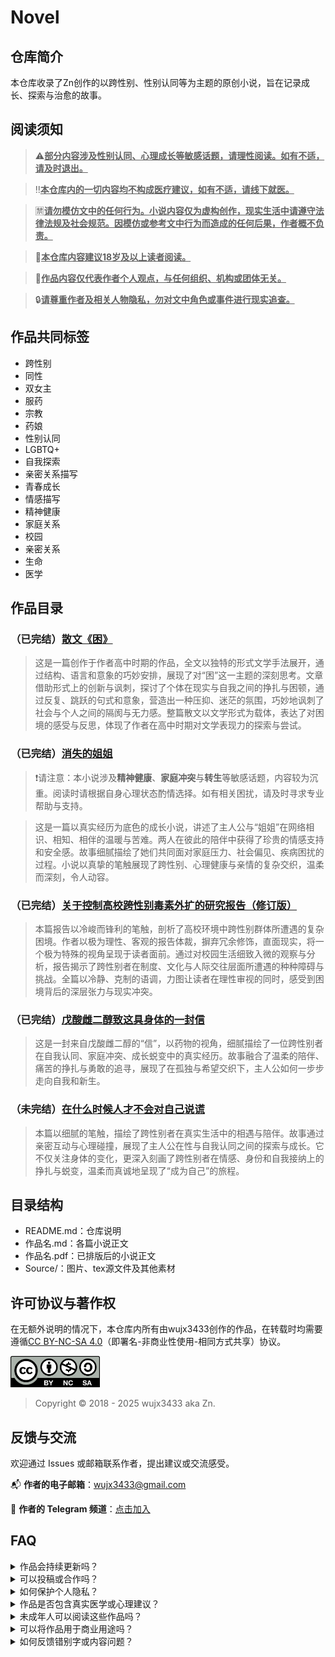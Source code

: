 # Novel

## 仓库简介

本仓库收录了Zn创作的以跨性别、性别认同等为主题的原创小说，旨在记录成长、探索与治愈的故事。

## 阅读须知

> ⚠️<u>**部分内容涉及性别认同、心理成长等敏感话题，请理性阅读。如有不适，请及时退出。**</u>

> ‼️<u>**本仓库内的一切内容均不构成医疗建议，如有不适，请线下就医。**</u>

> 🈲<u>**请勿模仿文中的任何行为。小说内容仅为虚构创作，现实生活中请遵守法律法规及社会规范。因模仿或参考文中行为而造成的任何后果，作者概不负责。**</u> 

> 🔞<u>**本仓库内容建议18岁及以上读者阅读。**</u>

> 💬<u>**作品内容仅代表作者个人观点，与任何组织、机构或团体无关。**</u>

> 🔒<u>**请尊重作者及相关人物隐私，勿对文中角色或事件进行现实追查。**</u>

## 作品共同标签

- 跨性别
- 同性
- 双女主
- 服药
- 宗教
- 药娘
- 性别认同
- LGBTQ+
- 自我探索
- 亲密关系描写
- 青春成长
- 情感描写
- 精神健康
- 家庭关系
- 校园
- 亲密关系
- 生命
- 医学

## 作品目录

### （已完结）[散文《困》](./散文%20《困》.pdf)

> 这是一篇创作于作者高中时期的作品，全文以独特的形式文学手法展开，通过结构、语言和意象的巧妙安排，展现了对“困”这一主题的深刻思考。文章借助形式上的创新与讽刺，探讨了个体在现实与自我之间的挣扎与困顿，通过反复、跳跃的句式和意象，营造出一种压抑、迷茫的氛围，巧妙地讽刺了社会与个人之间的隔阂与无力感。整篇散文以文学形式为载体，表达了对困境的感受与反思，体现了作者在高中时期对文学表现力的探索与尝试。

### （已完结）[消失的姐姐](./消失的姐姐.md)

> ❗️请注意：本小说涉及**精神健康**、**家庭冲突**与**转生**等敏感话题，内容较为沉重。阅读时请根据自身心理状态酌情选择。如有相关困扰，请及时寻求专业帮助与支持。

> 这是一篇以真实经历为底色的成长小说，讲述了主人公与“姐姐”在网络相识、相知、相伴的温暖与苦难。两人在彼此的陪伴中获得了珍贵的情感支持和安全感。故事细腻描绘了她们共同面对家庭压力、社会偏见、疾病困扰的过程。小说以真挚的笔触展现了跨性别、心理健康与亲情的复杂交织，温柔而深刻，令人动容。

### （已完结）[关于控制高校跨性别毒素外扩的研究报告（修订版）](./关于控制高校跨性别毒素外扩的研究报告（修订版）.pdf)

> 本篇报告以冷峻而锋利的笔触，剖析了高校环境中跨性别群体所遭遇的复杂困境。作者以极为理性、客观的报告体裁，摒弃冗余修饰，直面现实，将一个极为特殊的视角呈现于读者面前。通过对校园生活细致入微的观察与分析，报告揭示了跨性别者在制度、文化与人际交往层面所遭遇的种种障碍与挑战。全篇以冷静、克制的语调，力图让读者在理性审视的同时，感受到困境背后的深层张力与现实冲突。

### （已完结）[戊酸雌二醇致这具身体的一封信](./戊酸雌二醇致这具身体的一封信.md)

> 这是一封来自戊酸雌二醇的“信”，以药物的视角，细腻描绘了一位跨性别者在自我认同、家庭冲突、成长蜕变中的真实经历。故事融合了温柔的陪伴、痛苦的挣扎与勇敢的追寻，展现了在孤独与希望交织下，主人公如何一步步走向自我和新生。

### （未完结）[在什么时候人才不会对自己说谎](./在什么时候人才不会对自己说谎.md)

> 本篇以细腻的笔触，描绘了跨性别者在真实生活中的相遇与陪伴。故事通过亲密互动与心理碰撞，展现了主人公在性与自我认同之间的探索与成长。它不仅关注身体的变化，更深入刻画了跨性别者在情感、身份和自我接纳上的挣扎与蜕变，温柔而真诚地呈现了“成为自己”的旅程。

## 目录结构

- README.md：仓库说明
- 作品名.md：各篇小说正文
- 作品名.pdf：已排版后的小说正文
- Source/：图片、tex源文件及其他素材

## 许可协议与著作权

在无额外说明的情况下，本仓库内所有由wujx3433创作的作品，在转载时均需要遵循[CC BY-NC-SA 4.0](https://creativecommons.org/licenses/by-nc-sa/4.0/)（即署名-非商业性使用-相同方式共享）协议。

<img src="./Source/Cc-by-nc-sa_icon.svg.png" alt="CC BY-NC-SA" height="50">

> Copyright © 2018 - 2025 wujx3433 aka Zn.

## 反馈与交流

欢迎通过 Issues 或邮箱联系作者，提出建议或交流感受。

📬 **作者的电子邮箱**：[wujx3433@gmail.com](mailto:wujx3433@gmail.com)

📢 **作者的 Telegram 频道**：[点击加入](https://t.me/ZnP_mansion)

## FAQ

<details>
  <summary>作品会持续更新吗？</summary>
  <ul>目前标记为<b>（未完结）</b>的作品仍在连载中，作者会不定期更新内容，可以<a href=https://t.me/ZnP_mansion>加入作者的Telegram频道</a>来获取最新通知，也可以通过频道的群组来向作者催更或贡献好点子。</ul>
</details>

<details>
  <summary>可以投稿或合作吗？</summary>
  <ul>目前作者并不接受使用 Pull Requests 功能直接接受投稿，但作者依旧欢迎各位有好点子的朋友与我共同探讨关于成长的话题，说不定你的创意就会被我写进正文中。<br>
  如果您提供的创意足够丰富，您或许可以成为某篇文章的共同创作者。</ul>
</details>

<details>
  <summary>如何保护个人隐私？</summary>
  <ul>文中的部分情节虽取材自作者的亲身经历，但并不完全有现实原型。请勿对文中角色或事件进行现实追查，尊重作者及相关人物隐私。<br>
  文中角色的姓名均为作者虚构，与现实并无任何联系。</ul>
</details>

<details>
  <summary>作品是否包含真实医学或心理建议？</summary>
  <ul>本仓库所有内容均为虚构或个人经历分享，不构成任何医学或心理健康建议。如有相关困扰，请<b>务必</b>寻求专业帮助。
  作者不会对模仿文中情节而造成的一切后果负责。</ul>
</details>

<details>
  <summary>未成年人可以阅读这些作品吗？</summary>
  <ul>本仓库内容因包含性、性别等争议性较强的内容，建议18岁及以上读者阅读。人类幼崽请不要阅读。</ul>
</details>

<details>
  <summary>可以将作品用于商业用途吗？</summary>
  <ul>所有作品均遵循<a href=https://creativecommons.org/licenses/by-nc-sa/4.0>CC BY-NC-SA 4.0</a>（即署名-非商业性使用-相同方式共享）协议，仅允许非商业性使用。商业用途请联系作者获得授权。</ul>
</details>

<details>
  <summary>如何反馈错别字或内容问题？</summary>
  <ul>欢迎通过 Issues 区提交错别字、内容建议或其他问题，作者会及时修订和回复。</ul>
</details>

